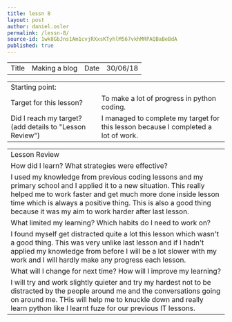 ```yaml
---
title: lessn 8
layout: post
author: daniel.osler
permalink: /lessn-8/
source-id: 1wk8GbJns1Am1cvjRXxsKTyhlM567vkhMRPAQBaBeBdA
published: true
---
```

<table>
  <tr>
    <td>Title</td>
    <td>Making a blog</td>
    <td>Date</td>
    <td>30/06/18</td>
  </tr>
</table>


<table>
  <tr>
    <td>Starting point:</td>
    <td></td>
  </tr>
  <tr>
    <td>Target for this lesson?</td>
    <td>To make a lot of progress in python coding.</td>
  </tr>
  <tr>
    <td>Did I reach my target? 
(add details to "Lesson Review")</td>
    <td>I managed to complete my target for this lesson because I completed a lot of work.</td>
  </tr>
</table>


<table>
  <tr>
    <td>Lesson Review</td>
  </tr>
  <tr>
    <td>How did I learn? What strategies were effective? </td>
  </tr>
  <tr>
    <td>I used my knowledge from previous coding lessons and my primary school and I applied it to a new situation. This really helped me to work faster and get much more done inside lesson time which is always a positive thing. This is also a good thing because it was my aim to work harder after last lesson.</td>
  </tr>
  <tr>
    <td>What limited my learning? Which habits do I need to work on? </td>
  </tr>
  <tr>
    <td>I found myself get distracted quite a lot this lesson which wasn't a good thing. This was very unlike last lesson and if I hadn't applied my knowledge from before I will be a lot slower with my work and I will hardly make any progress each lesson.</td>
  </tr>
  <tr>
    <td>What will I change for next time? How will I improve my learning?</td>
  </tr>
  <tr>
    <td>I will try and work slightly quieter and try my hardest not to be distracted by the people around me and the conversations going on around me. THis will help me to knuckle down and really learn python like I learnt fuze for our previous IT lessons.</td>
  </tr>
</table>


